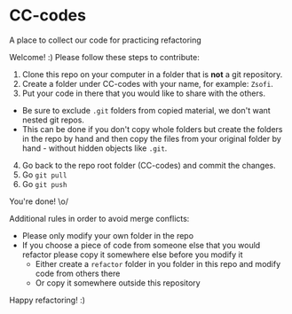 # CC-codes
A place to collect our code for practicing refactoring

Welcome! :) Please follow these steps to contribute:

1. Clone this repo on your computer in a folder that is **not** a git repository.
2. Create a folder under CC-codes with your name, for example: `Zsofi`.
3. Put your code in there that you would like to share with the others.
  * Be sure to exclude `.git` folders from copied material, we don't want nested git repos.
  * This can be done if you don't copy whole folders but create the folders in the repo by hand and then copy the files from your original folder by hand - without hidden objects like `.git`.
4. Go back to the repo root folder (CC-codes) and commit the changes.
5. Go `git pull`
6. Go `git push`

You're done! \o/

Additional rules in order to avoid merge conflicts:
* Please only modify your own folder in the repo
* If you choose a piece of code from someone else that you would refactor please copy it somewhere else before you modify it
  * Either create a `refactor` folder in you folder in this repo and modify code from others there
  * Or copy it somewhere outside this repository

Happy refactoring! :)
